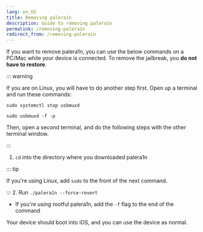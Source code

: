 ```yaml
---
lang: en_US
title: Removing palera1n
description: Guide to removing palera1n
permalink: /removing-palera1n
redirect_from: /removing-palerain
---
```


If you want to remove palera1n, you can use the below commands on a PC/Mac while your device is connected. To remove the jailbreak, you **do not have to restore**.

::: warning

If you are on Linux, you will have to do another step first. Open up a terminal and run these commands:

`sudo systemctl stop usbmuxd`

`sudo usbmuxd -f -p`

Then, open a second terminal, and do the following steps with the other terminal window.

:::

1. `cd` into the directory where you downloaded palera1n

::: tip

If you're using Linux, add `sudo` to the front of the next command.

:::
2. Run `./palera1n --force-revert`
   - If you're using rootful palera1n, add the `-f` flag to the end of the command

Your device should boot into iOS, and you can use the device as normal.
